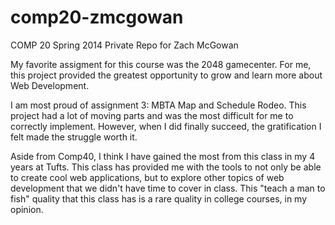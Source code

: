 comp20-zmcgowan
===============

COMP 20 Spring 2014 Private Repo for Zach McGowan

My favorite assigment for this course was the 2048 gamecenter.  For me, this project provided
the greatest opportunity to grow and learn more about Web Development.

I am most proud of assignment 3: MBTA Map and Schedule Rodeo.  This project had a lot of moving
parts and was the most difficult for me to correctly implement.  However, when I did finally 
succeed, the gratification I felt made the struggle worth it.

Aside from Comp40, I think I have gained the most from this class in my 4 years at Tufts.
This class has provided me with the tools to not only be able to create cool web 
applications, but to explore other topics of web development that we didn't have 
time to cover in class.  This "teach a man to fish" quality that this class has
is a rare quality in college courses, in my opinion.

